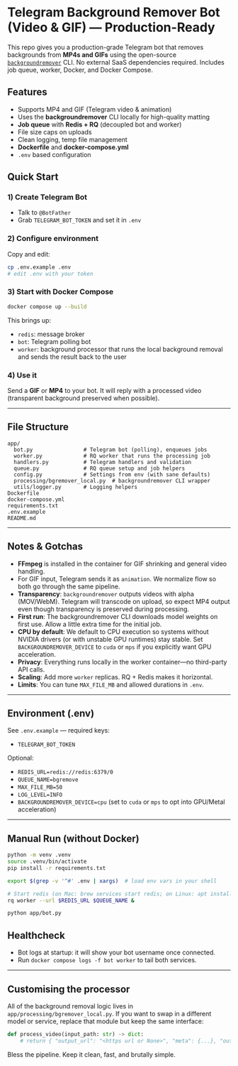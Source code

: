 # Telegram Background Remover Bot (Video & GIF) — Production-Ready

This repo gives you a production-grade Telegram bot that removes backgrounds from **MP4s and GIFs** using the open-source [`backgroundremover`](https://github.com/nadermx/backgroundremover) CLI. No external SaaS dependencies required. Includes job queue, worker, Docker, and Docker Compose.

## Features
- Supports MP4 and GIF (Telegram video & animation)
- Uses the **backgroundremover** CLI locally for high-quality matting
- **Job queue** with **Redis + RQ** (decoupled bot and worker)
- File size caps on uploads
- Clean logging, temp file management
- **Dockerfile** and **docker-compose.yml**
- `.env` based configuration

## Quick Start

### 1) Create Telegram Bot
- Talk to `@BotFather`
- Grab `TELEGRAM_BOT_TOKEN` and set it in `.env`

### 2) Configure environment
Copy and edit:
```bash
cp .env.example .env
# edit .env with your token
```

### 3) Start with Docker Compose
```bash
docker compose up --build
```
This brings up:
- `redis`: message broker
- `bot`: Telegram polling bot
- `worker`: background processor that runs the local background removal and sends the result back to the user

### 4) Use it
Send a **GIF** or **MP4** to your bot. It will reply with a processed video (transparent background preserved when possible).

---

## File Structure

```
app/
  bot.py                # Telegram bot (polling), enqueues jobs
  worker.py             # RQ worker that runs the processing job
  handlers.py           # Telegram handlers and validation
  queue.py              # RQ queue setup and job helpers
  config.py             # Settings from env (with sane defaults)
  processing/bgremover_local.py  # backgroundremover CLI wrapper
  utils/logger.py       # Logging helpers
Dockerfile
docker-compose.yml
requirements.txt
.env.example
README.md
```

---

## Notes & Gotchas

- **FFmpeg** is installed in the container for GIF shrinking and general video handling.
- For GIF input, Telegram sends it as `animation`. We normalize flow so both go through the same pipeline.
- **Transparency**: `backgroundremover` outputs videos with alpha (MOV/WebM). Telegram will transcode on upload, so expect MP4 output even though transparency is preserved during processing.
- **First run**: The backgroundremover CLI downloads model weights on first use. Allow a little extra time for the initial job.
- **CPU by default**: We default to CPU execution so systems without NVIDIA drivers (or with unstable GPU runtimes) stay stable. Set `BACKGROUNDREMOVER_DEVICE` to `cuda` or `mps` if you explicitly want GPU acceleration.
- **Privacy**: Everything runs locally in the worker container—no third-party API calls.
- **Scaling**: Add more `worker` replicas. RQ + Redis makes it horizontal.
- **Limits**: You can tune `MAX_FILE_MB` and allowed durations in `.env`.

---

## Environment (.env)

See `.env.example` — required keys:
- `TELEGRAM_BOT_TOKEN`

Optional:
- `REDIS_URL=redis://redis:6379/0`
- `QUEUE_NAME=bgremove`
- `MAX_FILE_MB=50`
- `LOG_LEVEL=INFO`
- `BACKGROUNDREMOVER_DEVICE=cpu` (set to `cuda` or `mps` to opt into GPU/Metal acceleration)

---

## Manual Run (without Docker)

```bash
python -m venv .venv
source .venv/bin/activate
pip install -r requirements.txt

export $(grep -v '^#' .env | xargs)  # load env vars in your shell

# Start redis (on Mac: brew services start redis; on Linux: apt install redis-server)
rq worker --url $REDIS_URL $QUEUE_NAME &

python app/bot.py
```

## Healthcheck

- Bot logs at startup: it will show your bot username once connected.
- Run `docker compose logs -f bot worker` to tail both services.

---

## Customising the processor

All of the background removal logic lives in `app/processing/bgremover_local.py`. If you want to swap in a different model or service, replace that module but keep the same interface:
```python
def process_video(input_path: str) -> dict:
    # return { "output_url": "<https url or None>", "meta": {...}, "output_path": "<optional local path>" }
```

Bless the pipeline. Keep it clean, fast, and brutally simple.
